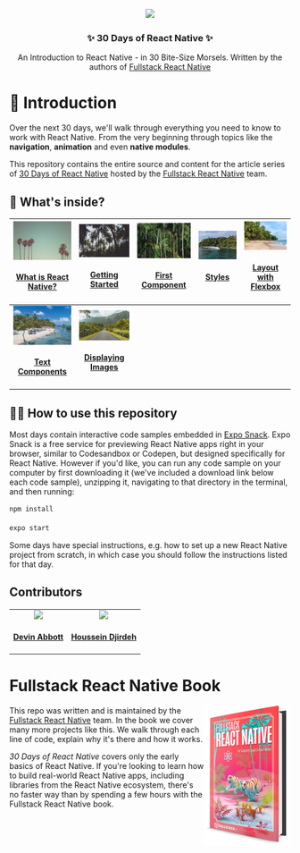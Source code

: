 <p align="center">
  <img src="./images/30-days-of-react-native-hardcover@2x_v2.png"/>
</p>
<h3 align="center">
  ✨ 30 Days of React Native ✨
</h3>
<p align="center">
  An Introduction to React Native - in 30 Bite-Size Morsels. Written by the authors of <a href="https://www.fullstackreact.com/react-native/">Fullstack React Native</a></a>
</p>

# 🚀 Introduction

Over the next 30 days, we'll walk through everything you need to know to work with React Native. From the very beginning through topics like the **navigation**, **animation** and even **native modules**.

This repository contains the entire source and content for the article series of [30 Days of React Native](https://www.fullstack.io/30-days-of-react-native) hosted by the [Fullstack React Native](https://www.fullstackreact.com/react-native/) team.

## 👀 What's inside?

<!-- prettier-ignore -->
|  <a align='center' href='./day-01'><img src='./day-01/public/article-image.jpg' width='140px;' /></a><h4 align='center'><a href='./day-01'>What is React Native?</a><h4> | <a href='./day-02'><img src='./day-02/public/article-image.jpg' width='140px;' /></a><h4 align='center'><a href='./day-02'>Getting Started</a><h4> | <a href='./day-03'><img src='./day-03/public/article-image.jpg' width='140px;' /></a><h4 align='center'><a href='./day-03'>First Component</a><h4> | <a href='./day-04'><img src='./day-04/public/article-image.jpg' width='140px;' /></a><h4 align='center'><a href='./day-04'>Styles</a><h4> | <a href='./day-05'><img src='./day-05/public/article-image.jpg' width='140px;' /></a><h4 align='center'><a href='./day-05'>Layout with Flexbox</a><h4>  |
|:-:|:-:|---|---|---|
|  <a href='./day-06'><img src='./day-06/public/article-image.jpg' width='140px;' /></a><h4 align='center'><a href='./day-06'>Text Components</a><h4> | <a href='./day-07'><img src='./day-07/public/article-image.jpg' width='140px;' /></a><h4 align='center'><a href='./day-07'>Displaying Images</a><h4>| | | |

## 👩‍🏫 How to use this repository

Most days contain interactive code samples embedded in [Expo Snack](https://snack.expo.io/). Expo Snack is a free service for previewing React Native apps right in your browser, similar to Codesandbox or Codepen, but designed specifically for React Native. However if you'd like, you can run any code sample on your computer by first downloading it (we've included a download link below each code sample), unzipping it, navigating to that directory in the terminal, and then running:

```bash
npm install

expo start
```

Some days have special instructions, e.g. how to set up a new React Native project from scratch, in which case you should follow the instructions listed for that day.

## Contributors

<!-- To update this contributors list, run `npx all-contributors-cli` -->

<!-- ALL-CONTRIBUTORS-LIST:START - Do not remove or modify this section -->
<!-- prettier-ignore-start -->
<!-- markdownlint-disable -->
<table>
  <tr>
    <td align="center"><a href='https://twitter.com/dvnabbott'><img src='https://pbs.twimg.com/profile_images/697293943872970754/dkgMlBJX_400x400.jpg' width='140px;'/><h4 align='center'><a href='https://twitter.com/dvnabbott'>Devin Abbott</a></h4></td>
    <td align="center"><a href='https://twitter.com/hdjirdeh'><img src='https://pbs.twimg.com/profile_images/1047891359007461376/WDC2DvTX_400x400.jpg' width='140px;'/><h4 align='center'><a href='https://twitter.com/hdjirdeh'>Houssein Djirdeh</a></h4></td>
  </tr>
</table>

<!-- markdownlint-enable -->
<!-- prettier-ignore-end -->

<!-- ALL-CONTRIBUTORS-LIST:END -->

# Fullstack React Native Book

<a href="https://www.fullstackreact.com/react-native/">
  <img align="right" src="images/fullstack-react-native-book-cover.png" alt="Fullstack React Native Book" width="155" height="250" />
</a>

This repo was written and is maintained by the [Fullstack React Native](https://www.fullstackreact.com/react-native/) team. In the book we cover many more projects like this. We walk through each line of code, explain why it's there and how it works.

_30 Days of React Native_ covers only the early basics of React Native. If you're looking to learn how to build real-world React Native apps, including libraries from the React Native ecosystem, there's no faster way than by spending a few hours with the Fullstack React Native book.

